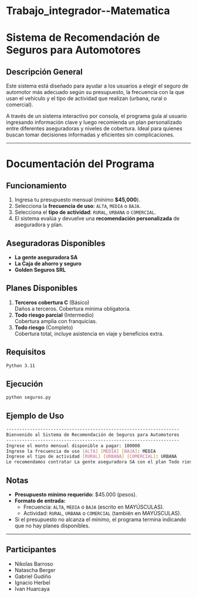 # Trabajo_integrador--Matematica

# Sistema de Recomendación de Seguros para Automotores

## Descripción General

Este sistema está diseñado para ayudar a los usuarios a elegir el seguro de automotor más adecuado según su presupuesto, la frecuencia con la que usan el vehículo y el tipo de actividad que realizan (urbana, rural o comercial).

A través de un sistema interactivo por consola, el programa guía al usuario ingresando información clave y luego recomienda un plan personalizado entre diferentes aseguradoras y niveles de cobertura. Ideal para quienes buscan tomar decisiones informadas y eficientes sin complicaciones.

---

# Documentación del Programa

## Funcionamiento
1. Ingresa tu presupuesto mensual (mínimo **$45,000**).
2. Selecciona la **frecuencia de uso**: `ALTA`, `MEDIA` o `BAJA`.
3. Selecciona el **tipo de actividad**: `RURAL`, `URBANA` o `COMERCIAL`.
4. El sistema evalúa y devuelve una **recomendación personalizada** de aseguradora y plan.

## Aseguradoras Disponibles
- **La gente aseguradora SA**
- **La Caja de ahorro y seguro**
- **Golden Seguros SRL**

## Planes Disponibles
1. **Terceros cobertura C** (Básico)  
   Daños a terceros. Cobertura mínima obligatoria.
2. **Todo riesgo parcial** (Intermedio)  
   Cobertura amplia con franquicias.
3. **Todo riesgo** (Completo)  
   Cobertura total, incluye asistencia en viaje y beneficios extra.

## Requisitos
```bash
Python 3.11
```

## Ejecución
```bash
python seguros.py
```

## Ejemplo de Uso
```bash
------------------------------------------------------------------
Bienvenido al Sistema de Recomendación de Seguros para Automotores
------------------------------------------------------------------
Ingrese el monto mensual disponible a pagar: 100000
Ingrese la frecuencia de uso [ALTA] [MEDIA] [BAJA]: MEDIA  
Ingrese el tipo de actividad [RURAL] [URBANA] [COMERCIAL]: URBANA
Le recomendamos contratar La gente aseguradora SA con el plan Todo riesgo parcial.
```

## Notas
- **Presupuesto mínimo requerido:** $45.000 (pesos).
- **Formato de entrada:**
  - Frecuencia: `ALTA`, `MEDIA` o `BAJA` (escrito en MAYÚSCULAS).
  - Actividad: `RURAL`, `URBANA` o `COMERCIAL` (también en MAYÚSCULAS).
- Si el presupuesto no alcanza el mínimo, el programa termina indicando que no hay planes disponibles.

---

## Participantes

- Nikolas Barroso
- Natascha Berger
- Gabriel Gudiño
- Ignacio Herbel
- Ivan Huarcaya